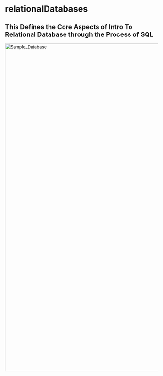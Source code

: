 # relationalDatabases
## This Defines the Core Aspects of Intro To Relational Database through the Process of SQL

<img width="1079" alt="Sample_Database" src="https://github.com/VinceTedChua/relationalDatabases/assets/142372312/b5db83ab-e5de-465f-af7b-8538b10c35f7">
